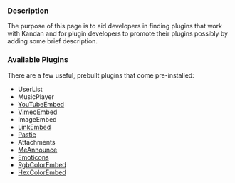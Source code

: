 ### Description
The purpose of this page is to aid developers in finding plugins that work with Kandan and for plugin developers to promote their plugins possibly by adding some brief description.

### Available Plugins
There are a few useful, prebuilt plugins that come pre-installed:

* UserList
* MusicPlayer
* [YouTubeEmbed](https://github.com/kandanapp/kandan/wiki/Plugin-YouTube)
* [VimeoEmbed](https://github.com/kandanapp/kandan/wiki/Plugin-Vimeo)
* ImageEmbed
* [LinkEmbed](https://github.com/kandanapp/kandan/wiki/Plugins-LinkEmbed)
* [Pastie](https://github.com/kandanapp/kandan/wiki/Plugin-Pastie)
* Attachments
* [MeAnnounce](https://github.com/kandanapp/kandan/wiki/Plugin-MeAnnounce)
* [Emoticons](https://github.com/kandanapp/kandan/wiki/Plugin-Emoticons)
* [RgbColorEmbed](https://github.com/kandanapp/kandan/wiki/Plugin-Colors)
* [HexColorEmbed](https://github.com/kandanapp/kandan/wiki/Plugin-Colors)